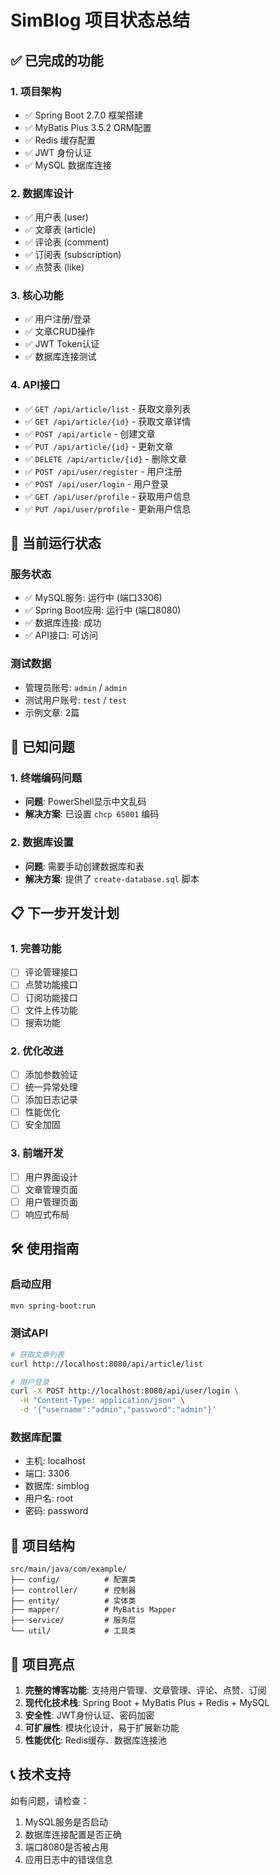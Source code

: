 # SimBlog 项目状态总结

## ✅ 已完成的功能

### 1. 项目架构
- ✅ Spring Boot 2.7.0 框架搭建
- ✅ MyBatis Plus 3.5.2 ORM配置
- ✅ Redis 缓存配置
- ✅ JWT 身份认证
- ✅ MySQL 数据库连接

### 2. 数据库设计
- ✅ 用户表 (user)
- ✅ 文章表 (article)
- ✅ 评论表 (comment)
- ✅ 订阅表 (subscription)
- ✅ 点赞表 (like)

### 3. 核心功能
- ✅ 用户注册/登录
- ✅ 文章CRUD操作
- ✅ JWT Token认证
- ✅ 数据库连接测试

### 4. API接口
- ✅ `GET /api/article/list` - 获取文章列表
- ✅ `GET /api/article/{id}` - 获取文章详情
- ✅ `POST /api/article` - 创建文章
- ✅ `PUT /api/article/{id}` - 更新文章
- ✅ `DELETE /api/article/{id}` - 删除文章
- ✅ `POST /api/user/register` - 用户注册
- ✅ `POST /api/user/login` - 用户登录
- ✅ `GET /api/user/profile` - 获取用户信息
- ✅ `PUT /api/user/profile` - 更新用户信息

## 🚀 当前运行状态

### 服务状态
- ✅ MySQL服务: 运行中 (端口3306)
- ✅ Spring Boot应用: 运行中 (端口8080)
- ✅ 数据库连接: 成功
- ✅ API接口: 可访问

### 测试数据
- 管理员账号: `admin` / `admin`
- 测试用户账号: `test` / `test`
- 示例文章: 2篇

## 🔧 已知问题

### 1. 终端编码问题
- **问题**: PowerShell显示中文乱码
- **解决方案**: 已设置 `chcp 65001` 编码

### 2. 数据库设置
- **问题**: 需要手动创建数据库和表
- **解决方案**: 提供了 `create-database.sql` 脚本

## 📋 下一步开发计划

### 1. 完善功能
- [ ] 评论管理接口
- [ ] 点赞功能接口
- [ ] 订阅功能接口
- [ ] 文件上传功能
- [ ] 搜索功能

### 2. 优化改进
- [ ] 添加参数验证
- [ ] 统一异常处理
- [ ] 添加日志记录
- [ ] 性能优化
- [ ] 安全加固

### 3. 前端开发
- [ ] 用户界面设计
- [ ] 文章管理页面
- [ ] 用户管理页面
- [ ] 响应式布局

## 🛠️ 使用指南

### 启动应用
```bash
mvn spring-boot:run
```

### 测试API
```bash
# 获取文章列表
curl http://localhost:8080/api/article/list

# 用户登录
curl -X POST http://localhost:8080/api/user/login \
  -H "Content-Type: application/json" \
  -d '{"username":"admin","password":"admin"}'
```

### 数据库配置
- 主机: localhost
- 端口: 3306
- 数据库: simblog
- 用户名: root
- 密码: password

## 📁 项目结构
```
src/main/java/com/example/
├── config/          # 配置类
├── controller/      # 控制器
├── entity/          # 实体类
├── mapper/          # MyBatis Mapper
├── service/         # 服务层
└── util/            # 工具类
```

## 🎯 项目亮点

1. **完整的博客功能**: 支持用户管理、文章管理、评论、点赞、订阅
2. **现代化技术栈**: Spring Boot + MyBatis Plus + Redis + MySQL
3. **安全性**: JWT身份认证、密码加密
4. **可扩展性**: 模块化设计，易于扩展新功能
5. **性能优化**: Redis缓存、数据库连接池

## 📞 技术支持

如有问题，请检查：
1. MySQL服务是否启动
2. 数据库连接配置是否正确
3. 端口8080是否被占用
4. 应用日志中的错误信息 